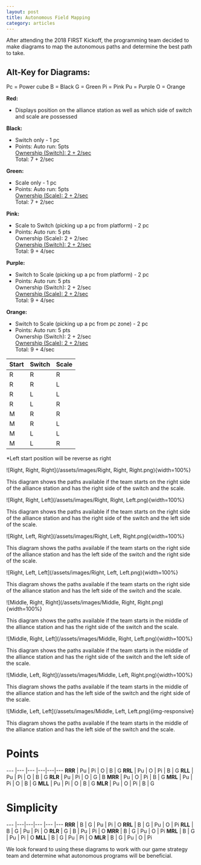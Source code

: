 ```yaml
---
layout: post
title: Autonomous Field Mapping
category: articles
---
```



After attending the 2018 FIRST Kickoff, the programming team decided to make diagrams to map the autonomous paths and determine the best path to take.

Alt-Key for Diagrams:
------

Pc = Power cube
B = Black
G = Green
Pi = Pink
Pu = Purple
O = Orange

**Red:**
* Displays position on the alliance station as well as which side of switch and scale are possessed

**Black:**
* Switch only - 1 pc
* Points:
      Auto run: 5pts  
      <u>Ownership (Switch): 2 + 2/sec</u>  
      Total:              7 + 2/sec

**Green:**
* Scale only - 1 pc
* Points:
      Auto run: 5pts  
      <u>Ownership (Scale): 2 + 2/sec</u>  
      Total:             7 + 2/sec

**Pink:**
* Scale to Switch (picking up a pc from platform) - 2 pc
* Points:
      Auto run: 5 pts  
      Ownership (Scale): 2 + 2/sec  
      <u>Ownership (Switch): 2 + 2/sec</u>  
      Total:            9 + 4/sec

**Purple:**
* Switch to Scale (picking up a pc from platform) - 2 pc
* Points:
      Auto run: 5 pts  
      Ownership (Switch): 2 + 2/sec  
      <u>Ownership (Scale): 2 + 2/sec</u>  
      Total:            9 + 4/sec

**Orange:**
* Switch to Scale (picking up a pc from pc zone) - 2 pc
* Points:
      Auto run: 5 pts  
      Ownership (Switch): 2 + 2/sec  
      <u>Ownership (Scale): 2 + 2/sec</u>  
      Total:            9 + 4/sec

Start  | Switch | Scale
---  | --- | --- 
R | R | R
R | R | L
R | L | L
R | L | R
M | R | R
M | R | L
M | L | L
M | L | R

*Left start position will be reverse as right



![Right, Right, Right](/assets/images/Right, Right, Right.png){width=100%}

This diagram shows the paths available if the team starts on the right side of the alliance station and has the right side of the switch and the scale.

![Right, Right, Left](/assets/images/Right, Right, Left.png){width=100%}

This diagram shows the paths available if the team starts on the right side of the alliance station and has the right side of the switch and the left side of the scale.

![Right, Left, Right](/assets/images/Right, Left, Right.png){width=100%}

This diagram shows the paths available if the team starts on the right side of the alliance station and has the left side of the switch and the right side of the scale.

![Right, Left, Left](/assets/images/Right, Left, Left.png){width=100%}

This diagram shows the paths available if the team starts on the right side of the alliance station and has the left side of the switch and the scale.

![Middle, Right, Right](/assets/images/Middle, Right, Right.png){width=100%}

This diagram shows the paths available if the team starts in the middle of the alliance station and has the right side of the switch and the scale.

![Middle, Right, Left](/assets/images/Middle, Right, Left.png){width=100%}

This diagram shows the paths available if the team starts in the middle of the alliance station and has the right side of the switch and the left side of the scale.

![Middle, Left, Right](/assets/images/Middle, Left, Right.png){width=100%}

This diagram shows the paths available if the team starts in the middle of the alliance station and has the left side of the switch and the right side of the scale.

![Middle, Left, Left](/assets/images/Middle, Left, Left.png){img-responsive}

This diagram shows the paths available if the team starts in the middle of the alliance station and has the left side of the switch and the scale.




Points
======
---    |--- |--- |---|---|---
**RRR** | Pu | Pi | O | B | G
**RRL** | Pu | O | Pi | B | G
**RLL** | Pu | Pi | O | B | G
**RLR** | Pu | Pi | O | G | B
**MRR** | Pu | O | Pi | B | G
**MRL** | Pu | Pi | O | B | G
**MLL** | Pu | Pi | O | B | G
**MLR** | Pu | O | Pi | B | G

Simplicity
==========
---    |---|---|--- |--- |---
**RRR** | B | G | Pu | Pi | O
**RRL** | B | G | Pu | O | Pi
**RLL** | B | G | Pu | Pi | O
**RLR** | G | B | Pu | Pi | O
**MRR** | B | G | Pu | O | Pi
**MRL** | B | G | Pu | Pi | O
**MLL** | B | G | Pu | Pi | O
**MLR** | B | G | Pu | O | Pi

We look forward to using these diagrams to work with our game strategy team and determine what autonomous programs will be beneficial.


